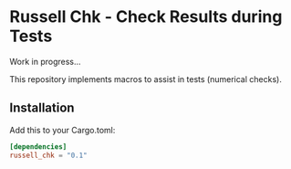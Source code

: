 # Russell Chk - Check Results during Tests

Work in progress...

This repository implements macros to assist in tests (numerical checks).

## Installation

Add this to your Cargo.toml:

```toml
[dependencies]
russell_chk = "0.1"
```
